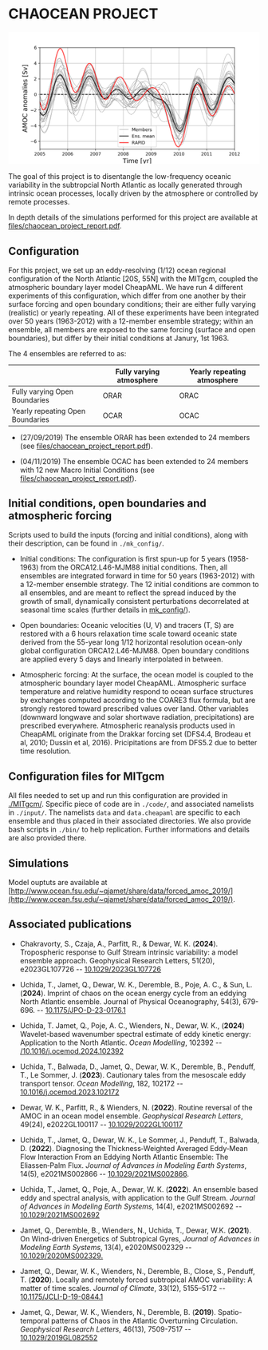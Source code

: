 # CHAOCEAN PROJECT

![alt tag](files/amoc_26n.png)

The goal of this project is to disentangle the low-frequency oceanic variability in the subtropcial North Atlantic as locally generated through intrinsic ocean processes, locally driven by the atmosphere or controlled by remote processes. 

In depth details of the simulations performed for this project are available at [files/chaocean_project_report.pdf](files/chaocean_project_report.pdf).
 


## Configuration

For this project, we set up an eddy-resolving (1/12) ocean regional configuration of the North Atlantic [20S, 55N] with the MITgcm, coupled the atmospheric boundary layer model CheapAML. We have run 4 different experiments of this configuration, which differ from one another by their surface forcing and open boundary conditions; their are either fully varying (realistic) or yearly repeating. All of these experiments have been integrated over 50 years (1963-2012) with a 12-member ensemble strategy; within an ensemble, all members are exposed to the same forcing (surface and open boundaries), but differ by their initial conditions at Janury, 1st 1963. 

The 4 ensembles are referred to as:

|                                 | Fully varying atmosphere  | Yearly repeating atmosphere  |
|---------------------------------|---------------------------|------------------------------|
| Fully varying Open Boundaries   |       ORAR                |        ORAC                  |
| Yearly repeating Open Boundaries|       OCAR                |        OCAC                  |


- (27/09/2019) The ensemble ORAR has been extended to 24 members (see  [files/chaocean_project_report.pdf](files/chaocean_project_report.pdf)).

- (04/11/2019) The ensemble OCAC has been extended to 24 members with 12 new Macro Initial Conditions (see  [files/chaocean_project_report.pdf](files/chaocean_project_report.pdf)).

## Initial conditions, open boundaries and atmospheric forcing

Scripts used to build the inputs (forcing and initial conditions), along with their description, can be found in ```./mk_config/```.

- Initial conditions: The configuration is first spun-up for 5 years (1958-1963) from the ORCA12.L46-MJM88 initial conditions. Then, all ensembles are integrated forward in time for 50 years (1963-2012) with a 12-member ensemble strategy. The 12 initial conditions are common to all ensembles, and are meant to reflect the spread induced by the growth of small, dynamically consistent perturbations decorrelated at seasonal time scales (further details in [mk_config/](mk_config/)).

- Open boundaries: Oceanic velocities (U, V) and tracers (T, S) are restored with a 6 hours relaxation time scale toward oceanic state derived from the 55-year long 1/12 horizontal resolution ocean-only global configuration ORCA12.L46-MJM88. Open boundary conditions are applied every 5 days and linearly interpolated in between. 

- Atmospheric forcing: At the surface, the ocean model is coupled to the atmospheric boundary layer model CheapAML. Atmospheric surface temperature and relative humidity respond to ocean surface structures by exchanges computed according to the COARE3 flux formula, but are strongly restored toward prescribed values over land. Other variables (downward longwave and solar shortwave radiation, precipitations) are prescribed everywhere. Atmospheric reanalysis products used in CheapAML originate from the Drakkar forcing set (DFS4.4, Brodeau et al, 2010; Dussin et al, 2016). Pricipitations are from DFS5.2 due to better time resolution.


## Configuration files for MITgcm

All files needed to set up and run this configuration are provided in [./MITgcm/](./MITgcm/). Specific piece of code are in ```./code/```, and associated namelists in ```./input/```. The namelists ```data``` and ```data.cheapaml``` are specific to each ensemble and thus placed in their associated directories. We also provide bash scripts in ```./bin/``` to help replication. Further informations and details are also provided there.


## Simulations

Model ouptuts are available at [http://www.ocean.fsu.edu/~qjamet/share/data/forced_amoc_2019/](http://www.ocean.fsu.edu/~qjamet/share/data/forced_amoc_2019/).




## Associated publications

- Chakravorty, S., Czaja, A., Parfitt, R., & Dewar, W. K. (**2024**). Tropospheric response to Gulf Stream intrinsic variability: a model ensemble approach. Geophysical Research Letters, 51(20), e2023GL107726 -- [10.1029/2023GL107726](https://doi.org/10.1029/2023GL107726)

- Uchida, T., Jamet, Q., Dewar, W. K., Deremble, B., Poje, A. C., & Sun, L. (**2024**). Imprint of chaos on the ocean energy cycle from an eddying North Atlantic ensemble. Journal of Physical Oceanography, 54(3), 679-696. -- [10.1175/JPO-D-23-0176.1](https://doi.org/10.1175/JPO-D-23-0176.1)

- Uchida, T. Jamet, Q., Poje, A. C.,  Wienders, N., Dewar, W. K., (**2024**) Wavelet-based wavenumber spectral estimate of eddy kinetic energy: Application to the North Atlantic. *Ocean Modelling*, 102392 -- [/10.1016/j.ocemod.2024.102392](https://doi.org/10.1016/j.ocemod.2024.102392)

- Uchida, T., Balwada, D., Jamet, Q., Dewar, W. K., Deremble, B., Penduff, T., Le Sommer, J. (**2023**). Cautionary tales from the mesoscale eddy transport tensor. *Ocean Modelling*, 182, 102172 -- [10.1016/j.ocemod.2023.102172](https://doi.org/10.1016/j.ocemod.2023.102172)

- Dewar, W. K., Parfitt, R., & Wienders, N. (**2022**). Routine reversal of the AMOC in an ocean model ensemble. *Geophysical Research Letters*, 49(24), e2022GL100117 -- [10.1029/2022GL100117](https://doi.org/10.1029/2022GL100117)

 - Uchida, T., Jamet, Q., Dewar, W. K., Le Sommer, J., Penduff, T., Balwada, D. (**2022**). Diagnosing the Thickness‐Weighted Averaged Eddy‐Mean Flow Interaction From an Eddying North Atlantic Ensemble: The Eliassen‐Palm Flux. *Journal of Advances in Modeling Earth Systems*, 14(5), e2021MS002866 -- [10.1029/2021MS002866](https://doi.org/10.1029/2021MS002866).

 - Uchida, T., Jamet, Q., Poje, A., Dewar, W. K. (**2022**). An ensemble based eddy and spectral analysis, with application to the Gulf Stream. *Journal of Advances in Modeling Earth Systems*, 14(4), e2021MS002692 -- [10.1029/2021MS002692](https://doi.org/10.1029/2021MS002692)

 - Jamet, Q., Deremble, B., Wienders, N., Uchida, T., Dewar, W.K. (**2021**). On Wind-driven Energetics of Subtropical Gyres, *Journal of Advances in Modeling Earth Systems*, 13(4), e2020MS002329 -- [10.1029/2020MS002329.](https://doi.org/10.1029/2020MS002329)

 - Jamet, Q., Dewar, W. K., Wienders, N., Deremble, B., Close, S., Penduff, T. (**2020**). Locally and remotely forced subtropical AMOC variability: A matter of time scales. *Journal of Climate*, 33(12), 5155–5172 -- [10.1175/JCLI-D-19-0844.1](https://doi.org/10.1175/JCLI-D-19-0844.1)

 - Jamet, Q., Dewar, W. K., Wienders, N., Deremble, B. (**2019**). Spatio-temporal patterns of Chaos in the Atlantic Overturning Circulation. *Geophysical Research Letters*, 46(13), 7509-7517 -- [10.1029/2019GL082552](https://doi.org/10.1029/2019GL082552)

